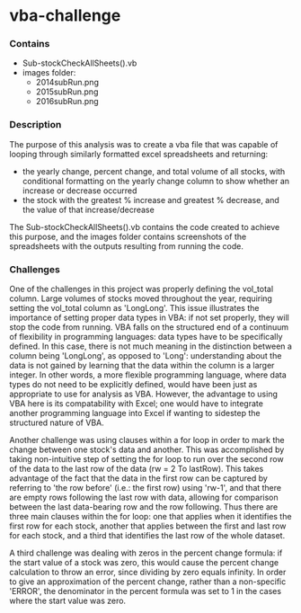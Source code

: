 # vba-challenge
### Contains
- Sub-stockCheckAllSheets().vb
- images folder: 
    - 2014subRun.png
    - 2015subRun.png
    - 2016subRun.png

### Description
The purpose of this analysis was to create a vba file that was capable of looping through similarly formatted excel spreadsheets and returning:

- the yearly change, percent change, and total volume of all stocks, with conditional formatting on the yearly change column to show whether an increase or decrease occurred
- the stock with the greatest % increase and greatest % decrease, and the value of that increase/decrease

The Sub-stockCheckAllSheets().vb contains the code created to achieve this purpose, and the images folder contains screenshots of the spreadsheets with the outputs resulting from running the code. 
### Challenges

One of the challenges in this project was properly defining the vol_total column. Large volumes of stocks moved throughout the year, requiring setting the vol_total column as 'LongLong'. This issue illustrates the importance of setting proper data types in VBA: if not set properly, they will stop the code from running. VBA falls on the structured end of a continuum of flexibility in programming languages: data types have to be specifically defined. In this case, there is not much meaning in the distinction between a column being 'LongLong', as opposed to 'Long': understanding about the data is not gained by learning that the data within the column is a larger integer. In other words, a more flexible programming language, where data types do not need to be explicitly defined, would have been just as appropriate to use for analysis as VBA. However, the advantage to using VBA here is its compatability with Excel; one would have to integrate another programming language into Excel if wanting to sidestep the structured nature of VBA.  

Another challenge was using clauses within a for loop in order to mark the change between one stock's data and another. This was accomplished by taking non-intuitive step of setting the for loop to run over the second row of the data to the last row of the data (rw = 2 To lastRow). This takes advantage of the fact that the data in the first row can be captured by referring to 'the row before' (i.e.: the first row) using 'rw-1', and that there are empty rows following the last row with data, allowing for comparison between the last data-bearing row and the row following. Thus there are three main clauses within the for loop: one that applies when it identifies the first row for each stock, another that applies between the first and last row for each stock, and a third that identifies the last row of the whole dataset. 

A third challenge was dealing with zeros in the percent change formula: if the start value of a stock was zero, this would cause the percent change calculation to throw an error, since dividing by zero equals infinity. In order to give an approximation of the percent change, rather than a non-specific 'ERROR', the denominator in the percent formula was set to 1 in the cases where the start value was zero. 